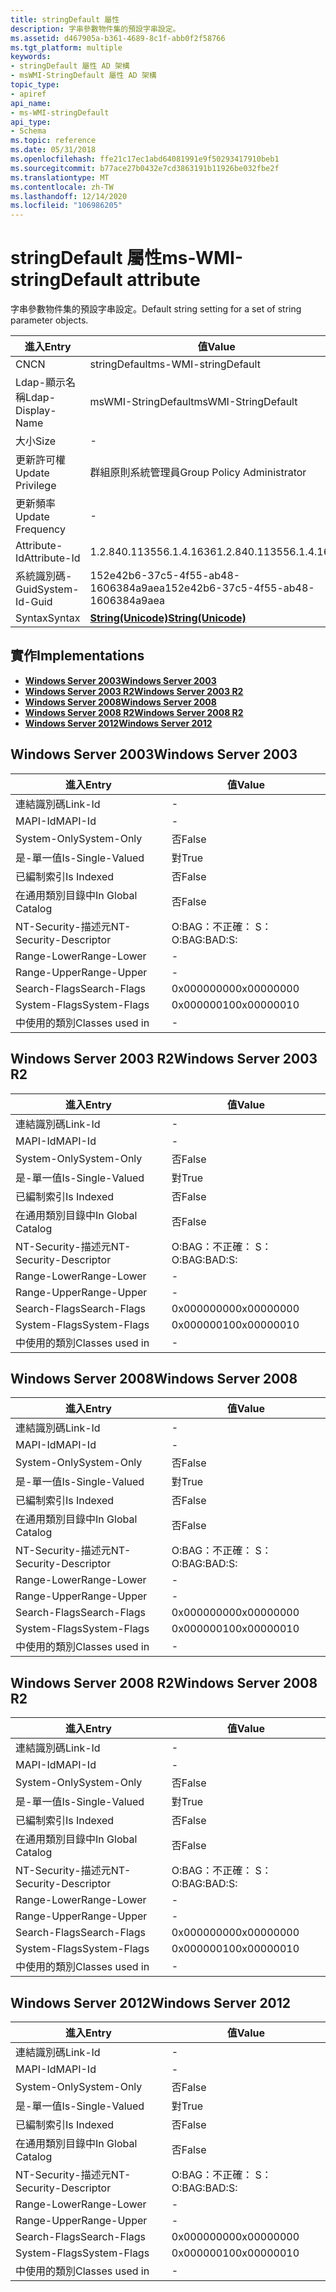 ```yaml
---
title: stringDefault 屬性
description: 字串參數物件集的預設字串設定。
ms.assetid: d467905a-b361-4689-8c1f-abb0f2f58766
ms.tgt_platform: multiple
keywords:
- stringDefault 屬性 AD 架構
- msWMI-StringDefault 屬性 AD 架構
topic_type:
- apiref
api_name:
- ms-WMI-stringDefault
api_type:
- Schema
ms.topic: reference
ms.date: 05/31/2018
ms.openlocfilehash: ffe21c17ec1abd64081991e9f50293417910beb1
ms.sourcegitcommit: b77ace27b0432e7cd3863191b11926be032fbe2f
ms.translationtype: MT
ms.contentlocale: zh-TW
ms.lasthandoff: 12/14/2020
ms.locfileid: "106986205"
---
```

# <a name="ms-wmi-stringdefault-attribute"></a><span data-ttu-id="2ac26-105">stringDefault 屬性</span><span class="sxs-lookup"><span data-stu-id="2ac26-105">ms-WMI-stringDefault attribute</span></span>

<span data-ttu-id="2ac26-106">字串參數物件集的預設字串設定。</span><span class="sxs-lookup"><span data-stu-id="2ac26-106">Default string setting for a set of string parameter objects.</span></span>



| <span data-ttu-id="2ac26-107">進入</span><span class="sxs-lookup"><span data-stu-id="2ac26-107">Entry</span></span> | <span data-ttu-id="2ac26-108">值</span><span class="sxs-lookup"><span data-stu-id="2ac26-108">Value</span></span> |
|-------------------|---------------------------------------------|
| <span data-ttu-id="2ac26-109">CN</span><span class="sxs-lookup"><span data-stu-id="2ac26-109">CN</span></span>                | <span data-ttu-id="2ac26-110">stringDefault</span><span class="sxs-lookup"><span data-stu-id="2ac26-110">ms-WMI-stringDefault</span></span>                        |
| <span data-ttu-id="2ac26-111">Ldap-顯示名稱</span><span class="sxs-lookup"><span data-stu-id="2ac26-111">Ldap-Display-Name</span></span> | <span data-ttu-id="2ac26-112">msWMI-StringDefault</span><span class="sxs-lookup"><span data-stu-id="2ac26-112">msWMI-StringDefault</span></span>                         |
| <span data-ttu-id="2ac26-113">大小</span><span class="sxs-lookup"><span data-stu-id="2ac26-113">Size</span></span>              | \-                                          |
| <span data-ttu-id="2ac26-114">更新許可權</span><span class="sxs-lookup"><span data-stu-id="2ac26-114">Update Privilege</span></span>  | <span data-ttu-id="2ac26-115">群組原則系統管理員</span><span class="sxs-lookup"><span data-stu-id="2ac26-115">Group Policy Administrator</span></span>                  |
| <span data-ttu-id="2ac26-116">更新頻率</span><span class="sxs-lookup"><span data-stu-id="2ac26-116">Update Frequency</span></span>  | \-                                          |
| <span data-ttu-id="2ac26-117">Attribute-Id</span><span class="sxs-lookup"><span data-stu-id="2ac26-117">Attribute-Id</span></span>      | <span data-ttu-id="2ac26-118">1.2.840.113556.1.4.1636</span><span class="sxs-lookup"><span data-stu-id="2ac26-118">1.2.840.113556.1.4.1636</span></span>                     |
| <span data-ttu-id="2ac26-119">系統識別碼-Guid</span><span class="sxs-lookup"><span data-stu-id="2ac26-119">System-Id-Guid</span></span>    | <span data-ttu-id="2ac26-120">152e42b6-37c5-4f55-ab48-1606384a9aea</span><span class="sxs-lookup"><span data-stu-id="2ac26-120">152e42b6-37c5-4f55-ab48-1606384a9aea</span></span>        |
| <span data-ttu-id="2ac26-121">Syntax</span><span class="sxs-lookup"><span data-stu-id="2ac26-121">Syntax</span></span>            | [<span data-ttu-id="2ac26-122">**String(Unicode)**</span><span class="sxs-lookup"><span data-stu-id="2ac26-122">**String(Unicode)**</span></span>](s-string-unicode.md) |



## <a name="implementations"></a><span data-ttu-id="2ac26-123">實作</span><span class="sxs-lookup"><span data-stu-id="2ac26-123">Implementations</span></span>

-   [<span data-ttu-id="2ac26-124">**Windows Server 2003**</span><span class="sxs-lookup"><span data-stu-id="2ac26-124">**Windows Server 2003**</span></span>](#windows-server-2003)
-   [<span data-ttu-id="2ac26-125">**Windows Server 2003 R2**</span><span class="sxs-lookup"><span data-stu-id="2ac26-125">**Windows Server 2003 R2**</span></span>](#windows-server-2003-r2)
-   [<span data-ttu-id="2ac26-126">**Windows Server 2008**</span><span class="sxs-lookup"><span data-stu-id="2ac26-126">**Windows Server 2008**</span></span>](#windows-server-2008)
-   [<span data-ttu-id="2ac26-127">**Windows Server 2008 R2**</span><span class="sxs-lookup"><span data-stu-id="2ac26-127">**Windows Server 2008 R2**</span></span>](#windows-server-2008-r2)
-   [<span data-ttu-id="2ac26-128">**Windows Server 2012**</span><span class="sxs-lookup"><span data-stu-id="2ac26-128">**Windows Server 2012**</span></span>](#windows-server-2012)

## <a name="windows-server-2003"></a><span data-ttu-id="2ac26-129">Windows Server 2003</span><span class="sxs-lookup"><span data-stu-id="2ac26-129">Windows Server 2003</span></span>



| <span data-ttu-id="2ac26-130">進入</span><span class="sxs-lookup"><span data-stu-id="2ac26-130">Entry</span></span> | <span data-ttu-id="2ac26-131">值</span><span class="sxs-lookup"><span data-stu-id="2ac26-131">Value</span></span> |
|------------------------|--------------|
| <span data-ttu-id="2ac26-132">連結識別碼</span><span class="sxs-lookup"><span data-stu-id="2ac26-132">Link-Id</span></span>                | \-           |
| <span data-ttu-id="2ac26-133">MAPI-Id</span><span class="sxs-lookup"><span data-stu-id="2ac26-133">MAPI-Id</span></span>                | \-           |
| <span data-ttu-id="2ac26-134">System-Only</span><span class="sxs-lookup"><span data-stu-id="2ac26-134">System-Only</span></span>            | <span data-ttu-id="2ac26-135">否</span><span class="sxs-lookup"><span data-stu-id="2ac26-135">False</span></span>        |
| <span data-ttu-id="2ac26-136">是-單一值</span><span class="sxs-lookup"><span data-stu-id="2ac26-136">Is-Single-Valued</span></span>       | <span data-ttu-id="2ac26-137">對</span><span class="sxs-lookup"><span data-stu-id="2ac26-137">True</span></span>         |
| <span data-ttu-id="2ac26-138">已編制索引</span><span class="sxs-lookup"><span data-stu-id="2ac26-138">Is Indexed</span></span>             | <span data-ttu-id="2ac26-139">否</span><span class="sxs-lookup"><span data-stu-id="2ac26-139">False</span></span>        |
| <span data-ttu-id="2ac26-140">在通用類別目錄中</span><span class="sxs-lookup"><span data-stu-id="2ac26-140">In Global Catalog</span></span>      | <span data-ttu-id="2ac26-141">否</span><span class="sxs-lookup"><span data-stu-id="2ac26-141">False</span></span>        |
| <span data-ttu-id="2ac26-142">NT-Security-描述元</span><span class="sxs-lookup"><span data-stu-id="2ac26-142">NT-Security-Descriptor</span></span> | <span data-ttu-id="2ac26-143">O:BAG：不正確： S：</span><span class="sxs-lookup"><span data-stu-id="2ac26-143">O:BAG:BAD:S:</span></span> |
| <span data-ttu-id="2ac26-144">Range-Lower</span><span class="sxs-lookup"><span data-stu-id="2ac26-144">Range-Lower</span></span>            | \-           |
| <span data-ttu-id="2ac26-145">Range-Upper</span><span class="sxs-lookup"><span data-stu-id="2ac26-145">Range-Upper</span></span>            | \-           |
| <span data-ttu-id="2ac26-146">Search-Flags</span><span class="sxs-lookup"><span data-stu-id="2ac26-146">Search-Flags</span></span>           | <span data-ttu-id="2ac26-147">0x00000000</span><span class="sxs-lookup"><span data-stu-id="2ac26-147">0x00000000</span></span>   |
| <span data-ttu-id="2ac26-148">System-Flags</span><span class="sxs-lookup"><span data-stu-id="2ac26-148">System-Flags</span></span>           | <span data-ttu-id="2ac26-149">0x00000010</span><span class="sxs-lookup"><span data-stu-id="2ac26-149">0x00000010</span></span>   |
| <span data-ttu-id="2ac26-150">中使用的類別</span><span class="sxs-lookup"><span data-stu-id="2ac26-150">Classes used in</span></span>        | \-           |



## <a name="windows-server-2003-r2"></a><span data-ttu-id="2ac26-151">Windows Server 2003 R2</span><span class="sxs-lookup"><span data-stu-id="2ac26-151">Windows Server 2003 R2</span></span>



| <span data-ttu-id="2ac26-152">進入</span><span class="sxs-lookup"><span data-stu-id="2ac26-152">Entry</span></span> | <span data-ttu-id="2ac26-153">值</span><span class="sxs-lookup"><span data-stu-id="2ac26-153">Value</span></span> |
|------------------------|--------------|
| <span data-ttu-id="2ac26-154">連結識別碼</span><span class="sxs-lookup"><span data-stu-id="2ac26-154">Link-Id</span></span>                | \-           |
| <span data-ttu-id="2ac26-155">MAPI-Id</span><span class="sxs-lookup"><span data-stu-id="2ac26-155">MAPI-Id</span></span>                | \-           |
| <span data-ttu-id="2ac26-156">System-Only</span><span class="sxs-lookup"><span data-stu-id="2ac26-156">System-Only</span></span>            | <span data-ttu-id="2ac26-157">否</span><span class="sxs-lookup"><span data-stu-id="2ac26-157">False</span></span>        |
| <span data-ttu-id="2ac26-158">是-單一值</span><span class="sxs-lookup"><span data-stu-id="2ac26-158">Is-Single-Valued</span></span>       | <span data-ttu-id="2ac26-159">對</span><span class="sxs-lookup"><span data-stu-id="2ac26-159">True</span></span>         |
| <span data-ttu-id="2ac26-160">已編制索引</span><span class="sxs-lookup"><span data-stu-id="2ac26-160">Is Indexed</span></span>             | <span data-ttu-id="2ac26-161">否</span><span class="sxs-lookup"><span data-stu-id="2ac26-161">False</span></span>        |
| <span data-ttu-id="2ac26-162">在通用類別目錄中</span><span class="sxs-lookup"><span data-stu-id="2ac26-162">In Global Catalog</span></span>      | <span data-ttu-id="2ac26-163">否</span><span class="sxs-lookup"><span data-stu-id="2ac26-163">False</span></span>        |
| <span data-ttu-id="2ac26-164">NT-Security-描述元</span><span class="sxs-lookup"><span data-stu-id="2ac26-164">NT-Security-Descriptor</span></span> | <span data-ttu-id="2ac26-165">O:BAG：不正確： S：</span><span class="sxs-lookup"><span data-stu-id="2ac26-165">O:BAG:BAD:S:</span></span> |
| <span data-ttu-id="2ac26-166">Range-Lower</span><span class="sxs-lookup"><span data-stu-id="2ac26-166">Range-Lower</span></span>            | \-           |
| <span data-ttu-id="2ac26-167">Range-Upper</span><span class="sxs-lookup"><span data-stu-id="2ac26-167">Range-Upper</span></span>            | \-           |
| <span data-ttu-id="2ac26-168">Search-Flags</span><span class="sxs-lookup"><span data-stu-id="2ac26-168">Search-Flags</span></span>           | <span data-ttu-id="2ac26-169">0x00000000</span><span class="sxs-lookup"><span data-stu-id="2ac26-169">0x00000000</span></span>   |
| <span data-ttu-id="2ac26-170">System-Flags</span><span class="sxs-lookup"><span data-stu-id="2ac26-170">System-Flags</span></span>           | <span data-ttu-id="2ac26-171">0x00000010</span><span class="sxs-lookup"><span data-stu-id="2ac26-171">0x00000010</span></span>   |
| <span data-ttu-id="2ac26-172">中使用的類別</span><span class="sxs-lookup"><span data-stu-id="2ac26-172">Classes used in</span></span>        | \-           |



## <a name="windows-server-2008"></a><span data-ttu-id="2ac26-173">Windows Server 2008</span><span class="sxs-lookup"><span data-stu-id="2ac26-173">Windows Server 2008</span></span>



| <span data-ttu-id="2ac26-174">進入</span><span class="sxs-lookup"><span data-stu-id="2ac26-174">Entry</span></span> | <span data-ttu-id="2ac26-175">值</span><span class="sxs-lookup"><span data-stu-id="2ac26-175">Value</span></span> |
|------------------------|--------------|
| <span data-ttu-id="2ac26-176">連結識別碼</span><span class="sxs-lookup"><span data-stu-id="2ac26-176">Link-Id</span></span>                | \-           |
| <span data-ttu-id="2ac26-177">MAPI-Id</span><span class="sxs-lookup"><span data-stu-id="2ac26-177">MAPI-Id</span></span>                | \-           |
| <span data-ttu-id="2ac26-178">System-Only</span><span class="sxs-lookup"><span data-stu-id="2ac26-178">System-Only</span></span>            | <span data-ttu-id="2ac26-179">否</span><span class="sxs-lookup"><span data-stu-id="2ac26-179">False</span></span>        |
| <span data-ttu-id="2ac26-180">是-單一值</span><span class="sxs-lookup"><span data-stu-id="2ac26-180">Is-Single-Valued</span></span>       | <span data-ttu-id="2ac26-181">對</span><span class="sxs-lookup"><span data-stu-id="2ac26-181">True</span></span>         |
| <span data-ttu-id="2ac26-182">已編制索引</span><span class="sxs-lookup"><span data-stu-id="2ac26-182">Is Indexed</span></span>             | <span data-ttu-id="2ac26-183">否</span><span class="sxs-lookup"><span data-stu-id="2ac26-183">False</span></span>        |
| <span data-ttu-id="2ac26-184">在通用類別目錄中</span><span class="sxs-lookup"><span data-stu-id="2ac26-184">In Global Catalog</span></span>      | <span data-ttu-id="2ac26-185">否</span><span class="sxs-lookup"><span data-stu-id="2ac26-185">False</span></span>        |
| <span data-ttu-id="2ac26-186">NT-Security-描述元</span><span class="sxs-lookup"><span data-stu-id="2ac26-186">NT-Security-Descriptor</span></span> | <span data-ttu-id="2ac26-187">O:BAG：不正確： S：</span><span class="sxs-lookup"><span data-stu-id="2ac26-187">O:BAG:BAD:S:</span></span> |
| <span data-ttu-id="2ac26-188">Range-Lower</span><span class="sxs-lookup"><span data-stu-id="2ac26-188">Range-Lower</span></span>            | \-           |
| <span data-ttu-id="2ac26-189">Range-Upper</span><span class="sxs-lookup"><span data-stu-id="2ac26-189">Range-Upper</span></span>            | \-           |
| <span data-ttu-id="2ac26-190">Search-Flags</span><span class="sxs-lookup"><span data-stu-id="2ac26-190">Search-Flags</span></span>           | <span data-ttu-id="2ac26-191">0x00000000</span><span class="sxs-lookup"><span data-stu-id="2ac26-191">0x00000000</span></span>   |
| <span data-ttu-id="2ac26-192">System-Flags</span><span class="sxs-lookup"><span data-stu-id="2ac26-192">System-Flags</span></span>           | <span data-ttu-id="2ac26-193">0x00000010</span><span class="sxs-lookup"><span data-stu-id="2ac26-193">0x00000010</span></span>   |
| <span data-ttu-id="2ac26-194">中使用的類別</span><span class="sxs-lookup"><span data-stu-id="2ac26-194">Classes used in</span></span>        | \-           |



## <a name="windows-server-2008-r2"></a><span data-ttu-id="2ac26-195">Windows Server 2008 R2</span><span class="sxs-lookup"><span data-stu-id="2ac26-195">Windows Server 2008 R2</span></span>



| <span data-ttu-id="2ac26-196">進入</span><span class="sxs-lookup"><span data-stu-id="2ac26-196">Entry</span></span> | <span data-ttu-id="2ac26-197">值</span><span class="sxs-lookup"><span data-stu-id="2ac26-197">Value</span></span> |
|------------------------|--------------|
| <span data-ttu-id="2ac26-198">連結識別碼</span><span class="sxs-lookup"><span data-stu-id="2ac26-198">Link-Id</span></span>                | \-           |
| <span data-ttu-id="2ac26-199">MAPI-Id</span><span class="sxs-lookup"><span data-stu-id="2ac26-199">MAPI-Id</span></span>                | \-           |
| <span data-ttu-id="2ac26-200">System-Only</span><span class="sxs-lookup"><span data-stu-id="2ac26-200">System-Only</span></span>            | <span data-ttu-id="2ac26-201">否</span><span class="sxs-lookup"><span data-stu-id="2ac26-201">False</span></span>        |
| <span data-ttu-id="2ac26-202">是-單一值</span><span class="sxs-lookup"><span data-stu-id="2ac26-202">Is-Single-Valued</span></span>       | <span data-ttu-id="2ac26-203">對</span><span class="sxs-lookup"><span data-stu-id="2ac26-203">True</span></span>         |
| <span data-ttu-id="2ac26-204">已編制索引</span><span class="sxs-lookup"><span data-stu-id="2ac26-204">Is Indexed</span></span>             | <span data-ttu-id="2ac26-205">否</span><span class="sxs-lookup"><span data-stu-id="2ac26-205">False</span></span>        |
| <span data-ttu-id="2ac26-206">在通用類別目錄中</span><span class="sxs-lookup"><span data-stu-id="2ac26-206">In Global Catalog</span></span>      | <span data-ttu-id="2ac26-207">否</span><span class="sxs-lookup"><span data-stu-id="2ac26-207">False</span></span>        |
| <span data-ttu-id="2ac26-208">NT-Security-描述元</span><span class="sxs-lookup"><span data-stu-id="2ac26-208">NT-Security-Descriptor</span></span> | <span data-ttu-id="2ac26-209">O:BAG：不正確： S：</span><span class="sxs-lookup"><span data-stu-id="2ac26-209">O:BAG:BAD:S:</span></span> |
| <span data-ttu-id="2ac26-210">Range-Lower</span><span class="sxs-lookup"><span data-stu-id="2ac26-210">Range-Lower</span></span>            | \-           |
| <span data-ttu-id="2ac26-211">Range-Upper</span><span class="sxs-lookup"><span data-stu-id="2ac26-211">Range-Upper</span></span>            | \-           |
| <span data-ttu-id="2ac26-212">Search-Flags</span><span class="sxs-lookup"><span data-stu-id="2ac26-212">Search-Flags</span></span>           | <span data-ttu-id="2ac26-213">0x00000000</span><span class="sxs-lookup"><span data-stu-id="2ac26-213">0x00000000</span></span>   |
| <span data-ttu-id="2ac26-214">System-Flags</span><span class="sxs-lookup"><span data-stu-id="2ac26-214">System-Flags</span></span>           | <span data-ttu-id="2ac26-215">0x00000010</span><span class="sxs-lookup"><span data-stu-id="2ac26-215">0x00000010</span></span>   |
| <span data-ttu-id="2ac26-216">中使用的類別</span><span class="sxs-lookup"><span data-stu-id="2ac26-216">Classes used in</span></span>        | \-           |



## <a name="windows-server-2012"></a><span data-ttu-id="2ac26-217">Windows Server 2012</span><span class="sxs-lookup"><span data-stu-id="2ac26-217">Windows Server 2012</span></span>



| <span data-ttu-id="2ac26-218">進入</span><span class="sxs-lookup"><span data-stu-id="2ac26-218">Entry</span></span> | <span data-ttu-id="2ac26-219">值</span><span class="sxs-lookup"><span data-stu-id="2ac26-219">Value</span></span> |
|------------------------|--------------|
| <span data-ttu-id="2ac26-220">連結識別碼</span><span class="sxs-lookup"><span data-stu-id="2ac26-220">Link-Id</span></span>                | \-           |
| <span data-ttu-id="2ac26-221">MAPI-Id</span><span class="sxs-lookup"><span data-stu-id="2ac26-221">MAPI-Id</span></span>                | \-           |
| <span data-ttu-id="2ac26-222">System-Only</span><span class="sxs-lookup"><span data-stu-id="2ac26-222">System-Only</span></span>            | <span data-ttu-id="2ac26-223">否</span><span class="sxs-lookup"><span data-stu-id="2ac26-223">False</span></span>        |
| <span data-ttu-id="2ac26-224">是-單一值</span><span class="sxs-lookup"><span data-stu-id="2ac26-224">Is-Single-Valued</span></span>       | <span data-ttu-id="2ac26-225">對</span><span class="sxs-lookup"><span data-stu-id="2ac26-225">True</span></span>         |
| <span data-ttu-id="2ac26-226">已編制索引</span><span class="sxs-lookup"><span data-stu-id="2ac26-226">Is Indexed</span></span>             | <span data-ttu-id="2ac26-227">否</span><span class="sxs-lookup"><span data-stu-id="2ac26-227">False</span></span>        |
| <span data-ttu-id="2ac26-228">在通用類別目錄中</span><span class="sxs-lookup"><span data-stu-id="2ac26-228">In Global Catalog</span></span>      | <span data-ttu-id="2ac26-229">否</span><span class="sxs-lookup"><span data-stu-id="2ac26-229">False</span></span>        |
| <span data-ttu-id="2ac26-230">NT-Security-描述元</span><span class="sxs-lookup"><span data-stu-id="2ac26-230">NT-Security-Descriptor</span></span> | <span data-ttu-id="2ac26-231">O:BAG：不正確： S：</span><span class="sxs-lookup"><span data-stu-id="2ac26-231">O:BAG:BAD:S:</span></span> |
| <span data-ttu-id="2ac26-232">Range-Lower</span><span class="sxs-lookup"><span data-stu-id="2ac26-232">Range-Lower</span></span>            | \-           |
| <span data-ttu-id="2ac26-233">Range-Upper</span><span class="sxs-lookup"><span data-stu-id="2ac26-233">Range-Upper</span></span>            | \-           |
| <span data-ttu-id="2ac26-234">Search-Flags</span><span class="sxs-lookup"><span data-stu-id="2ac26-234">Search-Flags</span></span>           | <span data-ttu-id="2ac26-235">0x00000000</span><span class="sxs-lookup"><span data-stu-id="2ac26-235">0x00000000</span></span>   |
| <span data-ttu-id="2ac26-236">System-Flags</span><span class="sxs-lookup"><span data-stu-id="2ac26-236">System-Flags</span></span>           | <span data-ttu-id="2ac26-237">0x00000010</span><span class="sxs-lookup"><span data-stu-id="2ac26-237">0x00000010</span></span>   |
| <span data-ttu-id="2ac26-238">中使用的類別</span><span class="sxs-lookup"><span data-stu-id="2ac26-238">Classes used in</span></span>        | \-           |



 

 




